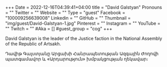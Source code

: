 +++
Date = 2022-12-16T04:39:41+04:00
title = "David Galstyan"
Pronouns = ""
Twitter = ""
Website = ""
Type = "guest"
Facebook = "100009256639008"
Linkedin = ""
GitHub = ""
Thumbnail = "img/guest/David-Galstyan-1.jpg"
Pinterest = ""
Instagram = ""
YouTube = ""
Twitch = ""
#Aka = []
#guest_group = "cog"
+++

David Galstyan is the leader of the Justice faction in the National Assembly of the Republic of Artsakh.
 
Դավիթ Գալստյանը Արցախի Հանրապետության Ազգային Ժողովի պատգամավոր և «Արդարություն» խմբակցության ղեկավար։
